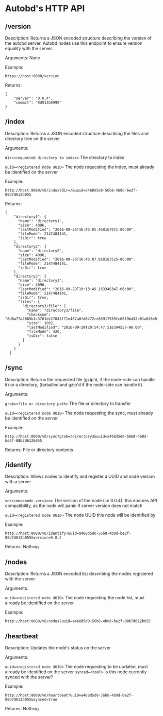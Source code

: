 # Autobd's HTTP API

## /version
Description: Returns a JSON encoded structure describing the version of the autobd server. 
Autobd nodes use this endpoint to ensure version equality with the server.

Arguments: None

Example:
```
https://host:8080/version
```
Returns:
```
{
    "server": "0.0.4",
    "commit": "8d913b8990"
}
```

## /index
Description: Returns a JSON encoded structure describing the files and directory tree on the server

Arguments:

``` dir=<requested directory to index> ``` The directory to index

``` uuid=<registered node UUID> ``` The node requesting the index, must already be identified on the server

Example: 
```
http://host:8080/v0/index?dir=/&uuid=a468d5d0-56b8-4b0d-be2f-08b7d612b055
```
Returns:
```
{
    "directory1": {
      "name": "directory1",
      "size": 4096,
      "lastModified": "2016-09-26T16:46:05.468167071-06:00",
      "fileMode": 2147484141,
      "isDir": true
    },
    "directory2": {
      "name": "directory2",
      "size": 4096,
      "lastModified": "2016-09-26T16:46:07.918183525-06:00",
      "fileMode": 2147484141,
      "isDir": true
    },
    "directory3": {
      "name": "directory3",
      "size": 4096,
      "lastModified": "2016-09-28T19:13:49.163346347-06:00",
      "fileMode": 2147484141,
      "isDir": true,
      "files": {
        "directory3/file": {
          "name": "directory3/file",
          "checksum": "8d0a77a2685b1c3781de27043f71e487a0fd8472ce08917959fc6819bd32e81a636e5f817a948fa24f6f1427978dbaeb01a26a9f214aafd10ca379086bfc3ab1",
          "size": 1002,
          "lastModified": "2016-09-29T20:54:47.516394557-06:00",
          "fileMode": 420,
          "isDir": false
        }
      }
    }
  }
```

## /sync
Description: Returns the requested file (gzip'd, if the node-side can handle it) or a directory, (tarballed and gzip'd if the node-side can handle it)


Arguments: 

``` grab=<file or directory path> ``` The file or directory to transfer

``` uuid=<registered node UUID> ``` The node requesting the sync, must already be identified on the server

Example:
```
http://host:8080/v0/sync?grab=/directory3&uuid=a468d5d0-56b8-4b0d-be2f-08b7d612b055
```

Returns: File or directory contents

## /identify
Description: Allows nodes to identify and register a UUID and node version with a server

Arguments:

``` version=<node version> ``` The version of the node (i.e 0.0.4). this ensures API compatibility, as the node will panic if server version does not match

``` uuid=<registered node UUID> ``` The node UUID this node will be identified by

Example:
```
http://host:8080/v0/identify?uuid=a468d5d0-56b8-4b0d-be2f-08b7d612b055&version=0.0.4
```

Returns: Nothing

## /nodes
Description: Returns a JSON encoded list describing the nodes registered with the server

Arguments:

```uuid=<registered node UUID>``` The node requesting the node list, must already be identified on the server


Example:
```
http://host:8080/v0/nodes?uuid=a468d5d0-56b8-4b0d-be2f-08b7d612b055
```


## /heartbeat
Description: Updates the node's status on the server

Arguments:

```uuid=<registered node UUID>``` The node requesting to be updated, must already be identified on the server
```synced=<bool>``` Is this node currently synced with the server?

Example:
```
http://host:8080/v0/heartbeat?uuid=a468d5d0-56b8-4b0d-be2f-08b7d612b055&synced=true
```

Returns: Nothing

